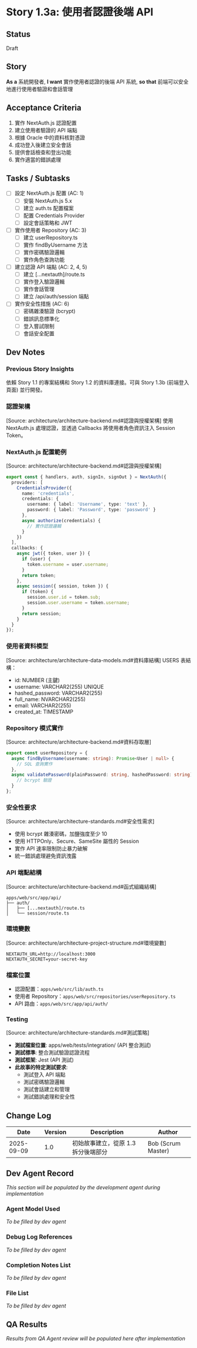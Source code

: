 # Story 1.3a: 使用者認證後端 API

## Status
Draft

## Story
**As a** 系統開發者,
**I want** 實作使用者認證的後端 API 系統,
**so that** 前端可以安全地進行使用者驗證和會話管理

## Acceptance Criteria
1. 實作 NextAuth.js 認證配置
2. 建立使用者驗證的 API 端點
3. 根據 Oracle 中的資料核對憑證
4. 成功登入後建立安全會話
5. 提供會話檢查和登出功能
6. 實作適當的錯誤處理

## Tasks / Subtasks
- [ ] 設定 NextAuth.js 配置 (AC: 1)
  - [ ] 安裝 NextAuth.js 5.x
  - [ ] 建立 auth.ts 配置檔案
  - [ ] 配置 Credentials Provider
  - [ ] 設定會話策略和 JWT
- [ ] 實作使用者 Repository (AC: 3)
  - [ ] 建立 userRepository.ts
  - [ ] 實作 findByUsername 方法
  - [ ] 實作密碼驗證邏輯
  - [ ] 實作角色查詢功能
- [ ] 建立認證 API 端點 (AC: 2, 4, 5)
  - [ ] 建立 [...nextauth]/route.ts
  - [ ] 實作登入驗證邏輯
  - [ ] 實作會話管理
  - [ ] 建立 /api/auth/session 端點
- [ ] 實作安全性措施 (AC: 6)
  - [ ] 密碼雜湊驗證 (bcrypt)
  - [ ] 錯誤訊息標準化
  - [ ] 登入嘗試限制
  - [ ] 會話安全配置

## Dev Notes

### Previous Story Insights
依賴 Story 1.1 的專案結構和 Story 1.2 的資料庫連接。可與 Story 1.3b (前端登入頁面) 並行開發。

### 認證架構
[Source: architecture/architecture-backend.md#認證與授權架構]
使用 NextAuth.js 處理認證，並透過 Callbacks 將使用者角色資訊注入 Session Token。

### NextAuth.js 配置範例
[Source: architecture/architecture-backend.md#認證與授權架構]
```typescript
export const { handlers, auth, signIn, signOut } = NextAuth({
  providers: [
    CredentialsProvider({
      name: 'credentials',
      credentials: {
        username: { label: 'Username', type: 'text' },
        password: { label: 'Password', type: 'password' }
      },
      async authorize(credentials) {
        // 實作認證邏輯
      }
    })
  ],
  callbacks: {
    async jwt({ token, user }) {
      if (user) {
        token.username = user.username;
      }
      return token;
    },
    async session({ session, token }) {
      if (token) {
        session.user.id = token.sub;
        session.user.username = token.username;
      }
      return session;
    }
  }
});
```

### 使用者資料模型
[Source: architecture/architecture-data-models.md#資料庫結構]
USERS 表結構：
- id: NUMBER (主鍵)
- username: VARCHAR2(255) UNIQUE
- hashed_password: VARCHAR2(255)
- full_name: NVARCHAR2(255)
- email: VARCHAR2(255)
- created_at: TIMESTAMP

### Repository 模式實作
[Source: architecture/architecture-backend.md#資料存取層]
```typescript
export const userRepository = {
  async findByUsername(username: string): Promise<User | null> {
    // SQL 查詢實作
  },
  async validatePassword(plainPassword: string, hashedPassword: string): Promise<boolean> {
    // bcrypt 驗證
  }
};
```

### 安全性要求
[Source: architecture/architecture-standards.md#安全性需求]
- 使用 bcrypt 雜湊密碼，加鹽強度至少 10
- 使用 HTTPOnly、Secure、SameSite 屬性的 Session
- 實作 API 速率限制防止暴力破解
- 統一錯誤處理避免資訊洩露

### API 端點結構
[Source: architecture/architecture-backend.md#函式組織結構]
```
apps/web/src/app/api/
├── auth/
│   ├── [...nextauth]/route.ts
│   └── session/route.ts
```

### 環境變數
[Source: architecture/architecture-project-structure.md#環境變數]
```env
NEXTAUTH_URL=http://localhost:3000
NEXTAUTH_SECRET=your-secret-key
```

### 檔案位置
- 認證配置：`apps/web/src/lib/auth.ts`
- 使用者 Repository：`apps/web/src/repositories/userRepository.ts`
- API 路由：`apps/web/src/app/api/auth/`

### Testing
[Source: architecture/architecture-standards.md#測試策略]
- **測試檔案位置**: apps/web/tests/integration/ (API 整合測試)
- **測試標準**: 整合測試驗證認證流程
- **測試框架**: Jest (API 測試)
- **此故事的特定測試要求**:
  - 測試登入 API 端點
  - 測試密碼驗證邏輯
  - 測試會話建立和管理
  - 測試錯誤處理和安全性

## Change Log
| Date | Version | Description | Author |
|------|---------|-------------|---------|
| 2025-09-09 | 1.0 | 初始故事建立，從原 1.3 拆分後端部分 | Bob (Scrum Master) |

## Dev Agent Record
_This section will be populated by the development agent during implementation_

### Agent Model Used
_To be filled by dev agent_

### Debug Log References
_To be filled by dev agent_

### Completion Notes List
_To be filled by dev agent_

### File List
_To be filled by dev agent_

## QA Results
_Results from QA Agent review will be populated here after implementation_